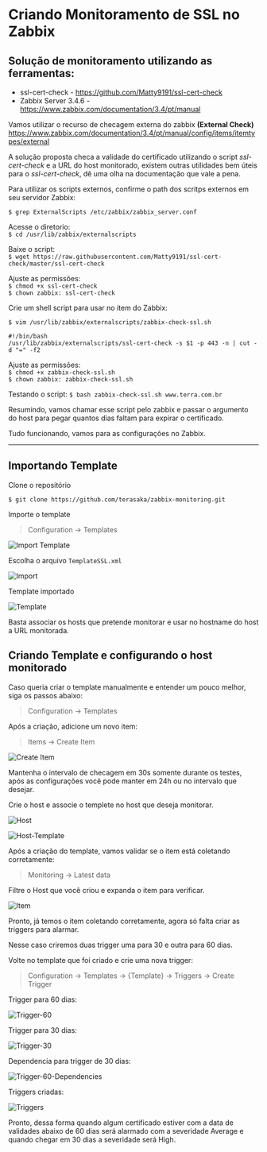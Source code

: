 # Criando Monitoramento de SSL no Zabbix

## Solução de monitoramento utilizando as ferramentas:

- ssl-cert-check - https://github.com/Matty9191/ssl-cert-check
- Zabbix Server 3.4.6 - https://www.zabbix.com/documentation/3.4/pt/manual

Vamos utilizar o recurso de checagem externa do zabbix **(External Check)** https://www.zabbix.com/documentation/3.4/pt/manual/config/items/itemtypes/external

A solução proposta checa a validade do certificado utilizando o script *ssl-cert-check* e a URL do host monitorado, existem outras utilidades bem úteis para o *ssl-cert-check*, dê uma olha na documentação que vale a pena.

Para utilizar os scripts externos, confirme o path dos scritps externos em seu servidor Zabbix:

`$ grep ExternalScripts /etc/zabbix/zabbix_server.conf`

Acesse o diretorio:  
`$ cd /usr/lib/zabbix/externalscripts`  

Baixe o script:  
`$ wget https://raw.githubusercontent.com/Matty9191/ssl-cert-check/master/ssl-cert-check`  

Ajuste as permissões:    
`$ chmod +x ssl-cert-check`  
`$ chown zabbix: ssl-cert-check`

Crie um shell script para usar no item do Zabbix:

`$ vim /usr/lib/zabbix/externalscripts/zabbix-check-ssl.sh `

```shell
#!/bin/bash
/usr/lib/zabbix/externalscripts/ssl-cert-check -s $1 -p 443 -n | cut -d "=" -f2
```

Ajuste as permissões:  
`$ chmod +x zabbix-check-ssl.sh`  
`$ chown zabbix: zabbix-check-ssl.sh`

Testando o script:
`$ bash zabbix-check-ssl.sh www.terra.com.br`

Resumindo, vamos chamar esse script pelo zabbix e passar o argumento do host para pegar quantos dias faltam para expirar o certificado.

Tudo funcionando, vamos para as configurações no Zabbix.

---
## Importando Template

Clone o repositório

`$ git clone https://github.com/terasaka/zabbix-monitoring.git`

Importe o template

> Configuration -> Templates 

![Import Template](https://github.com/terasaka/repo-img/raw/master/template-import.png)

Escolha o arquivo `TemplateSSL.xml`

![Import](https://github.com/terasaka/repo-img/raw/master/import.png)

Template importado

![Template](https://github.com/terasaka/repo-img/raw/master/template.png)

Basta associar os hosts que pretende monitorar e usar no hostname do host a URL monitorada.


## Criando Template e configurando o host monitorado

Caso queria criar o template manualmente e entender um pouco melhor, siga os passos abaixo:

> Configuration -> Templates

Após a criação, adicione um novo item:

> Items -> Create Item

![Create Item](https://github.com/terasaka/repo-img/raw/master/create-item.png)

Mantenha o intervalo de checagem em 30s somente durante os testes, após as configurações você pode manter em 24h ou no intervalo que desejar.

Crie o host e associe o templete no host que deseja monitorar.

![Host](https://github.com/terasaka/repo-img/raw/master/host.png)

![Host-Template](https://github.com/terasaka/repo-img/raw/master/host-template.png)

Após a criação do template, vamos validar se o item está coletando corretamente:

> Monitoring -> Latest data

Filtre o Host que você criou e expanda o item para verificar.

![Item](https://github.com/terasaka/repo-img/raw/master/item.png)

Pronto, já temos o item coletando corretamente, agora só falta criar as triggers para alarmar.

Nesse caso criremos duas trigger uma para 30 e outra para 60 dias.

Volte no template que foi criado e crie uma nova trigger:

> Configuration -> Templates -> {Template} -> Triggers -> Create Trigger

Trigger para 60 dias:

![Trigger-60](https://github.com/terasaka/repo-img/raw/master/trigger-60.png)

Trigger para 30 dias:

![Trigger-30](https://github.com/terasaka/repo-img/raw/master/trigger-30.png)

Dependencia para trigger de 30 dias:

![Trigger-60-Dependencies](https://github.com/terasaka/repo-img/raw/master/trigger-60-dependencies.png)

Triggers criadas:

![Triggers](https://github.com/terasaka/repo-img/raw/master/triggers.png)

Pronto, dessa forma quando algum certificado estiver com a data de validades abaixo de 60 dias será alarmado com a severidade Average e quando chegar em 30 dias a severidade será High.
